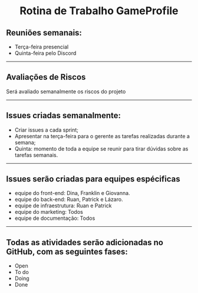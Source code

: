 <div align="center">

# Rotina de Trabalho GameProfile

</div>

##  Reuniões semanais:

- Terça-feira presencial
- Quinta-feira pelo Discord

---

## Avaliações de Riscos

Será avaliado semanalmente os riscos do projeto

---

## Issues criadas semanalmente:

- Criar issues a cada sprint;
- Apresentar na terça-feira para o gerente as tarefas realizadas durante a semana;
- Quinta: momento de toda a equipe se reunir para tirar dúvidas sobre as  tarefas semanais.

---

## Issues serão criadas para equipes espécificas

- equipe do front-end: Dina, Franklin e Giovanna.
- equipe do back-end: Ruan, Patrick e Lázaro.
- equipe de infraestrutura: Ruan e Patrick
- equipe do marketing: Todos
- equipe de documentação: Todos

---

## Todas as atividades serão adicionadas no GitHub, com as seguintes fases:

- Open
- To do
- Doing
- Done

